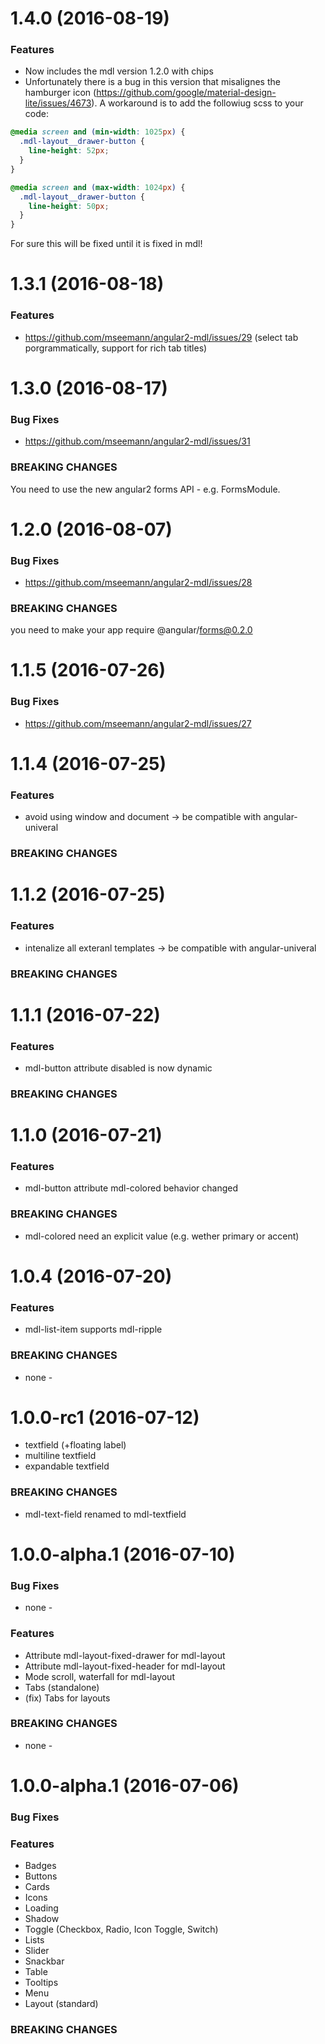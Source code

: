 <a name="1.4.0"></a>
# 1.4.0 (2016-08-19)

### Features
* Now includes the mdl version 1.2.0 with chips
* Unfortunately there is a bug in this version that misalignes 
the hamburger icon (https://github.com/google/material-design-lite/issues/4673). 
A workaround is to add the followiug scss to your code:

```scss
@media screen and (min-width: 1025px) {
  .mdl-layout__drawer-button {
    line-height: 52px;
  }
}

@media screen and (max-width: 1024px) {
  .mdl-layout__drawer-button {
    line-height: 50px;
  }
}
```

For sure this will be fixed until it is fixed in mdl!


<a name="1.3.1"></a>
# 1.3.1 (2016-08-18)

### Features
* https://github.com/mseemann/angular2-mdl/issues/29
   (select tab porgrammatically, support for rich tab titles)

<a name="1.3.0"></a>
# 1.3.0 (2016-08-17)

### Bug Fixes
* https://github.com/mseemann/angular2-mdl/issues/31

### BREAKING CHANGES
You need to use the new angular2 forms API - e.g. FormsModule.


<a name="1.2.0"></a>
# 1.2.0 (2016-08-07)

### Bug Fixes
* https://github.com/mseemann/angular2-mdl/issues/28

### BREAKING CHANGES
you need to make your app require @angular/forms@0.2.0

<a name="1.1.5"></a>
# 1.1.5 (2016-07-26)

### Bug Fixes
* https://github.com/mseemann/angular2-mdl/issues/27

<a name="1.1.4"></a>
# 1.1.4 (2016-07-25)

### Features
* avoid using window and document  -> be compatible with angular-univeral

### BREAKING CHANGES

<a name="1.1.2"></a>
# 1.1.2 (2016-07-25)

### Features
* intenalize all exteranl templates -> be compatible with angular-univeral

### BREAKING CHANGES



<a name="1.1.1"></a>
# 1.1.1 (2016-07-22)

### Features
* mdl-button attribute disabled is now dynamic

### BREAKING CHANGES



<a name="1.1.0"></a>
# 1.1.0 (2016-07-21)

### Features
* mdl-button attribute mdl-colored behavior changed

### BREAKING CHANGES
* mdl-colored need an explicit value (e.g. wether primary or accent)


<a name="1.0.4"></a>
# 1.0.4 (2016-07-20)

### Features
* mdl-list-item supports mdl-ripple

### BREAKING CHANGES
- none -


<a name="1.0.0-rc1"></a>
# 1.0.0-rc1 (2016-07-12)

* textfield (+floating label)
* multiline textfield
* expandable textfield

### BREAKING CHANGES
* mdl-text-field renamed to mdl-textfield

<a name="1.0.0-alpha.2"></a>
# 1.0.0-alpha.1 (2016-07-10)

### Bug Fixes
- none -

### Features
* Attribute mdl-layout-fixed-drawer for mdl-layout
* Attribute mdl-layout-fixed-header for mdl-layout
* Mode scroll, waterfall for mdl-layout
* Tabs (standalone)
* (fix) Tabs for layouts

### BREAKING CHANGES
- none -

<a name="1.0.0-alpha.1"></a>
# 1.0.0-alpha.1 (2016-07-06)

### Bug Fixes

### Features
* Badges
* Buttons 
* Cards
* Icons
* Loading
* Shadow
* Toggle (Checkbox, Radio, Icon Toggle, Switch)
* Lists
* Slider
* Snackbar
* Table
* Tooltips
* Menu
* Layout (standard)

### BREAKING CHANGES